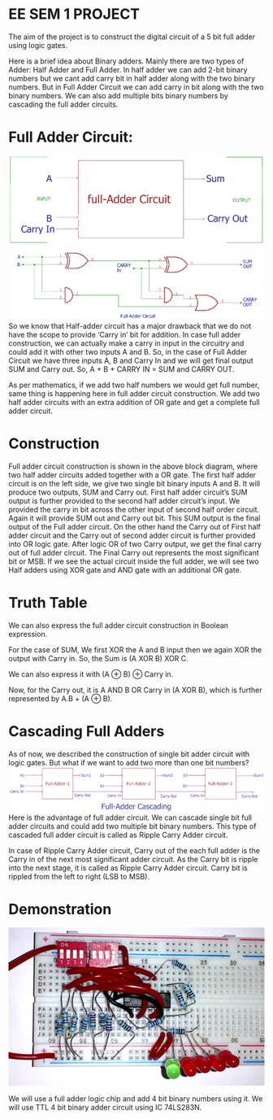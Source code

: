 # EE SEM 1 PROJECT

The aim of the project is to construct the digital circuit of a 5 bit full adder using logic gates.

Here is a brief idea about Binary adders. Mainly there are two types of Adder: Half Adder and Full Adder. In half adder we can add 2-bit binary numbers but we cant add carry bit in half adder along with the two binary numbers. But in Full Adder Circuit we can add carry in bit along with the two binary numbers. We can also add multiple bits binary numbers by cascading the full adder circuits.

# Full Adder Circuit:
<img src="https://github.com/Anshnrag02/Five-Bit-Adder/blob/main/images/Full-Adder-Circuit%20(1).png?raw=true">
So we know that Half-adder circuit has a major drawback that we do not have the scope to provide ‘Carry in’ bit for addition. In case full adder construction, we can actually make a carry in input in the circuitry and could add it with other two inputs A and B. So, in the case of Full Adder Circuit we have three inputs A, B and Carry In and we will get final output SUM and Carry out. So, A + B + CARRY IN = SUM and CARRY OUT.

As per mathematics, if we add two half numbers we would get full number, same thing is happening here in full adder circuit construction. We add two half adder circuits with an extra addition of OR gate and get a complete full adder circuit.

# Construction
Full adder circuit construction is shown in the above block diagram, where two half adder circuits added together with a OR gate. The first half adder circuit is on the left side, we give two single bit binary inputs A and B. It will produce two outputs, SUM and Carry out. First half adder circuit’s SUM output is further provided to the second half adder circuit’s input. We provided the carry in bit across the other input of second half order circuit. Again it will provide SUM out and Carry out bit. This SUM output is the final output of the Full adder circuit. On the other hand the Carry out of First half adder circuit and the Carry out of second adder circuit is further provided into OR logic gate. After logic OR of two Carry output, we get the final carry out of full adder circuit.
The Final Carry out represents the most significant bit or MSB. 
If we see the actual circuit inside the full adder, we will see two Half adders using XOR gate and AND gate with an additional OR gate.

# Truth Table 

We can also express the full adder circuit construction in Boolean expression.

For the case of SUM, We first XOR the A and B input then we again XOR the output with Carry in. So, the Sum is (A XOR B) XOR C.

We can also express it with (A ⊕ B) ⊕ Carry in.

Now, for the Carry out, it is A AND B OR Carry in (A XOR B), which is further represented by A.B + (A ⊕ B).

# Cascading Full Adders

As of now, we described the construction of single bit adder circuit with logic gates. But what if we want to add two more than one bit numbers?<br>
<img src="https://github.com/Anshnrag02/Five-Bit-Adder/blob/main/images/Cascading-Adder-Circuits.png?raw=true">
Here is the advantage of full adder circuit. We can cascade single bit full adder circuits and could add two multiple bit binary numbers. This type of cascaded full adder circuit is called as Ripple Carry Adder circuit.

In case of Ripple Carry Adder circuit, Carry out of the each full adder is the Carry in of the next most significant adder circuit. As the Carry bit is ripple into the next stage, it is called as Ripple Carry Adder circuit. Carry bit is rippled from the left to right (LSB to MSB).

# Demonstration
<img src="https://github.com/Anshnrag02/Five-Bit-Adder/blob/main/images/Full-Adder-Circuit-using-74LS283N-in-action.jpg?raw=true">

We will use a full adder logic chip and add 4 bit binary numbers using it. We will use TTL 4 bit binary adder circuit using IC 74LS283N.
